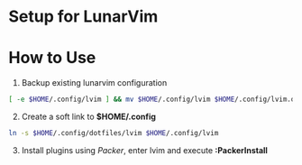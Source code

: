 # Setup for LunarVim

# How to Use

1. Backup existing lunarvim configuration

```bash
[ -e $HOME/.config/lvim ] && mv $HOME/.config/lvim $HOME/.config/lvim.old
```

2. Create a soft link to **$HOME/.config**

```bash
ln -s $HOME/.config/dotfiles/lvim $HOME/.config/lvim
```

3. Install plugins using *Packer*, enter lvim and execute **:PackerInstall**

